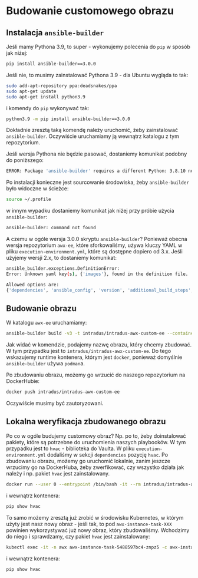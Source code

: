 # Budowanie customowego obrazu

## Instalacja `ansible-builder`

Jeśli mamy Pythona 3.9, to super - wykonujemy polecenia do `pip` w sposób jak niżej:

```bash
pip install ansible-builder==3.0.0
```

Jeśli nie, to musimy zainstalować Pythona 3.9 - dla Ubuntu wygląda to tak:

```bash
sudo add-apt-repository ppa:deadsnakes/ppa
sudo apt-get update
sudo apt-get install python3.9
```

i komendy do `pip` wykonywać tak:

```bash
python3.9 -m pip install ansible-builder==3.0.0
```

Dokładnie zresztą taką komendę należy uruchomić, żeby zainstalować `ansible-builder`. Oczywiście uruchamiamy ją wewnątrz katalogu z tym repozytorium.

Jeśli wersja Pythona nie będzie pasować, dostaniemy komunikat podobny do poniższego:

```bash
ERROR: Package 'ansible-builder' requires a different Python: 3.8.10 not in '>=3.9'
```

Po instalacji konieczne jest sourcowanie środowiska, żeby `ansible-builder` było widoczne w ścieżce:

```bash
source ~/.profile
```

w innym wypadku dostaniemy komunikat jak niżej przy próbie użycia `ansible-builder`:

```bash
ansible-builder: command not found
```

A czemu w ogóle wersja 3.0.0 skryptu `ansible-builder`? Ponieważ obecna wersja repozytorium `awx-ee`, które sforkowaliśmy, używa kluczy YAML w pliku `execution-environment.yml`, które są dostępne dopiero od 3.x. Jeśli użyjemy wersji 2.x, to dostaniemy komunikat:

```bash
ansible_builder.exceptions.DefinitionError:
Error: Unknown yaml key(s), {'images'}, found in the definition file.

Allowed options are:
{'dependencies', 'ansible_config', 'version', 'additional_build_steps', 'build_arg_defaults'}
```

## Budowanie obrazu

W katalogu `awx-ee` uruchamiamy:

```bash
ansible-builder build -v3 -t intradus/intradus-awx-custom-ee --container-runtime=docker 
```

Jak widać w komendzie, podajemy nazwę obrazu, który chcemy zbudować. W tym przypadku jest to `intradus/intradus-awx-custom-ee`. Do tego wskazujemy runtime kontenera, którym jest `docker`, ponieważ domyślnie `ansible-builder` używa `podman`a.

Po zbudowaniu obrazu, możemy go wrzucić do naszego repozytorium na DockerHubie:

```bash
docker push intradus/intradus-awx-custom-ee
```

Oczywiście musimy być zautoryzowani.

## Lokalna weryfikacja zbudowanego obrazu

Po co w ogóle budujemy customowy obraz? Np. po to, żeby doinstalować pakiety, które są potrzebne do uruchomienia naszych playbooków. W tym przypadku jest to `hvac` - biblioteka do Vaulta. W pliku `execution-environment.yml` dodaliśmy w sekcji `dependencies` pozycję `hvac`. Po zbudowaniu obrazu, możemy go uruchomić lokalnie, zanim jeszcze wrzucimy go na DockerHuba, żeby zwerfikować, czy wszystko działa jak należy i np. pakiet `hvac` jest zainstalowany.

```bash
docker run --user 0 --entrypoint /bin/bash -it --rm intradus/intradus-awx-custom-ee:latest
```

i wewnątrz kontenera:

```bash
pip show hvac
```

To samo możemy zresztą już zrobić w środowisku Kubernetes, w którym użyty jest nasz nowy obraz - jeśli tak, to pod `awx-instance-task-XXX` powinien wykorzystywać już nowy obraz, który zbudowaliśmy. Wchodzimy do niego i sprawdzamy, czy pakiet `hvac` jest zainstalowany:

```bash
kubectl exec -it -n awx awx-instance-task-5488597bc4-znpz5 -c awx-instance-ee bash
```

i wewnątrz kontenera:

```bash
pip show hvac
```

